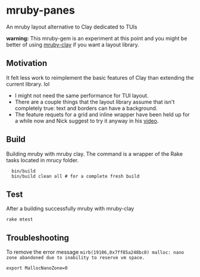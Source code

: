 # mruby-panes

An mruby layout alternative to Clay dedicated to TUIs

**warning:** This mruby-gem is an experiment at this point and you might be better of using [mruby-clay](https://github.com/AlexB52/mruby-clay) if you want a layout library.

## Motivation

It felt less work to reimplement the basic features of Clay than extending the current library. lol

* I might not need the same performance for TUI layout.
* There are a couple things that the layout library assume that isn't completely true: text and borders can have a background.
* The feature requets for a grid and inline wrapper have been held up for a while now and Nick suggest to try it anyway in his [video](https://www.youtube.com/watch?v=by9lQvpvMIc). 

## Build

Building mruby with mruby clay. The command is a wrapper of the Rake tasks located in mrucy folder.

      bin/build
      bin/build clean all # for a complete fresh build

## Test

After a building successfully mruby with mruby-clay

    rake mtest

## Troubleshooting

To remove the error message `mirb(19106,0x7ff85a248bc0) malloc: nano zone abandoned due to inability to reserve vm space.`

    export MallocNanoZone=0 
